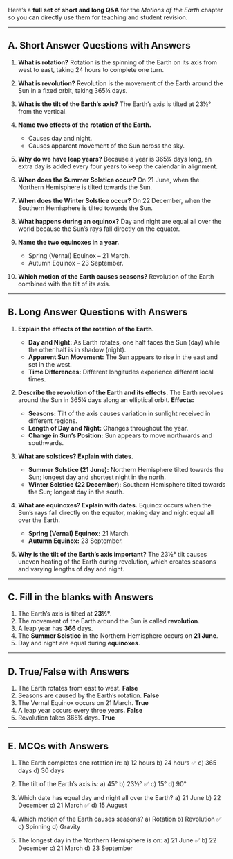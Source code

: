 Here’s a **full set of short and long Q\&A** for the *Motions of the Earth* chapter so you can directly use them for teaching and student revision.

---

## **A. Short Answer Questions with Answers**

1. **What is rotation?**
   Rotation is the spinning of the Earth on its axis from west to east, taking 24 hours to complete one turn.

2. **What is revolution?**
   Revolution is the movement of the Earth around the Sun in a fixed orbit, taking 365¼ days.

3. **What is the tilt of the Earth’s axis?**
   The Earth’s axis is tilted at 23½° from the vertical.

4. **Name two effects of the rotation of the Earth.**

   * Causes day and night.
   * Causes apparent movement of the Sun across the sky.

5. **Why do we have leap years?**
   Because a year is 365¼ days long, an extra day is added every four years to keep the calendar in alignment.

6. **When does the Summer Solstice occur?**
   On 21 June, when the Northern Hemisphere is tilted towards the Sun.

7. **When does the Winter Solstice occur?**
   On 22 December, when the Southern Hemisphere is tilted towards the Sun.

8. **What happens during an equinox?**
   Day and night are equal all over the world because the Sun’s rays fall directly on the equator.

9. **Name the two equinoxes in a year.**

   * Spring (Vernal) Equinox – 21 March.
   * Autumn Equinox – 23 September.

10. **Which motion of the Earth causes seasons?**
    Revolution of the Earth combined with the tilt of its axis.

---

## **B. Long Answer Questions with Answers**

1. **Explain the effects of the rotation of the Earth.**

   * **Day and Night:** As Earth rotates, one half faces the Sun (day) while the other half is in shadow (night).
   * **Apparent Sun Movement:** The Sun appears to rise in the east and set in the west.
   * **Time Differences:** Different longitudes experience different local times.

2. **Describe the revolution of the Earth and its effects.**
   The Earth revolves around the Sun in 365¼ days along an elliptical orbit.
   **Effects:**

   * **Seasons:** Tilt of the axis causes variation in sunlight received in different regions.
   * **Length of Day and Night:** Changes throughout the year.
   * **Change in Sun’s Position:** Sun appears to move northwards and southwards.

3. **What are solstices? Explain with dates.**

   * **Summer Solstice (21 June):** Northern Hemisphere tilted towards the Sun; longest day and shortest night in the north.
   * **Winter Solstice (22 December):** Southern Hemisphere tilted towards the Sun; longest day in the south.

4. **What are equinoxes? Explain with dates.**
   Equinox occurs when the Sun’s rays fall directly on the equator, making day and night equal all over the Earth.

   * **Spring (Vernal) Equinox:** 21 March.
   * **Autumn Equinox:** 23 September.

5. **Why is the tilt of the Earth’s axis important?**
   The 23½° tilt causes uneven heating of the Earth during revolution, which creates seasons and varying lengths of day and night.

---

## **C. Fill in the blanks with Answers**

1. The Earth’s axis is tilted at **23½°**.
2. The movement of the Earth around the Sun is called **revolution**.
3. A leap year has **366** days.
4. The **Summer Solstice** in the Northern Hemisphere occurs on **21 June**.
5. Day and night are equal during **equinoxes**.

---

## **D. True/False with Answers**

1. The Earth rotates from east to west. **False**
2. Seasons are caused by the Earth’s rotation. **False**
3. The Vernal Equinox occurs on 21 March. **True**
4. A leap year occurs every three years. **False**
5. Revolution takes 365¼ days. **True**

---

## **E. MCQs with Answers**

1. The Earth completes one rotation in:
   a) 12 hours
   b) 24 hours ✅
   c) 365 days
   d) 30 days

2. The tilt of the Earth’s axis is:
   a) 45°
   b) 23½° ✅
   c) 15°
   d) 90°

3. Which date has equal day and night all over the Earth?
   a) 21 June
   b) 22 December
   c) 21 March ✅
   d) 15 August

4. Which motion of the Earth causes seasons?
   a) Rotation
   b) Revolution ✅
   c) Spinning
   d) Gravity

5. The longest day in the Northern Hemisphere is on:
   a) 21 June ✅
   b) 22 December
   c) 21 March
   d) 23 September
